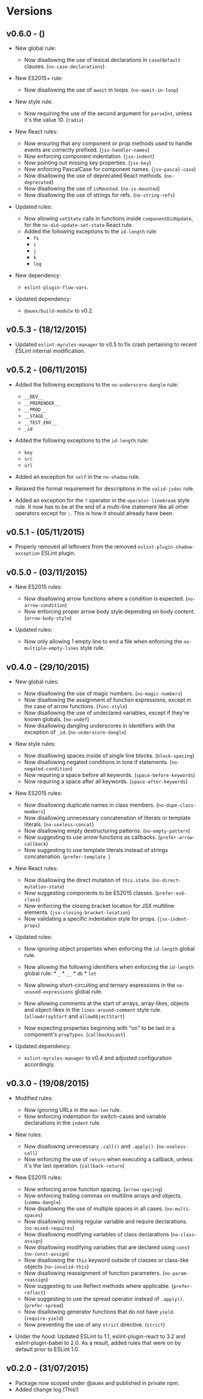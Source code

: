 # Versions

## v0.6.0 - ()

* New global rule:
    * Now disallowing the use of lexical declarations in `case`/`default`
      clauses. (`no-case-declarations`)

* New ES2015+ rule:
    * Now disallowing the use of `await` in loops. (`no-await-in-loop`)

* New style rule:
    * Now requiring the use of the second argument for `parseInt`, unless it's
      the value 10. (`radix`)

* New React rules:
    * Now ensuring that any component or prop methods used to handle events are
      correctly prefixed. (`jsx-handler-names`)
    * Now enforcing component indentation. (`jsx-indent`)
    * Now pointing out missing key properties. (`jsx-key`)
    * Now enforcing PascalCase for component names. (`jsx-pascal-case`)
    * Now disallowing the use of deprecated React methods. (`no-deprecated`)
    * Now disallowing the use of `isMounted`. (`no-is-mounted`)
    * Now disallowing the use of strings for refs. (`no-string-refs`)

* Updated rules:
    * Now allowing `setState` calls in functions inside `componentDidUpdate`,
      for the `no-did-update-set-state` React rule.
    * Added the following exceptions to the `id-length` rule:
        * `fs`
        * `i`
        * `j`
        * `k`
        * `log`

* New dependency:
    * `eslint-plugin-flow-vars`.

* Updated dependency:
    * `@auex/build-module` to v0.2.


## v0.5.3 - (18/12/2015)

* Updated `eslint-myrules-manager` to v0.5 to fix crash pertaining to recent
  ESLint internal modification.


## v0.5.2 - (06/11/2015)

* Added the following exceptions to the `no-underscore-dangle` rule:
    * `__DEV__`
    * `__PRERENDER__`
    * `__PROD__`
    * `__STAGE__`
    * `__TEST_ENV__`
    * `_id`

* Added the following exceptions to the `id-length` rule:
    * `key`
    * `src`
    * `url`

* Added an exception for `self` in the `no-shadow` rule.
* Relaxed the format requirement for descriptions in the `valid-jsdoc` rule.
* Added an exception for the `?` operator in the `operator-linebreak` style
  rule. It now has to be at the end of a multi-line statement like all other
  operators except for `:`. This is how it should already have been.


## v0.5.1 - (05/11/2015)

* Properly removed all leftovers from the removed
  `eslint-plugin-shadow-exception` ESLint plugin.


## v0.5.0 - (03/11/2015)

* New ES2015 rules:
    * Now disallowing arrow functions where a condition is expected.
      (`no-arrow-condition`)
    * Now enforcing proper arrow body style depending on body content.
      (`arrow-body-style`)

* Updated rules:
    * Now only allowing 1 empty line to end a file when enforcing the
      `no-multiple-empty-lines` style rule.

## v0.4.0 - (29/10/2015)

* New global rules:
    * Now disallowing the use of magic numbers. (`no-magic-numbers`)
    * Now disallowing the assignment of function expressions, except in the case
      of arrow functions. (`func-style`)
    * Now disallowing the use of undeclared variables, except if they're known
      globals. (`no-undef`)
    * Now disallowing dangling underscores in identifiers with the exception of
      `_id`. (`no-underscore-dangle`)

* New style rules:
    * Now disallowing spaces inside of single line blocks. (`block-spacing`)
    * Now disallowing negated conditions in lone if statements.
      (`no-negated-condition`)
    * Now requiring a space before all keywords. (`space-before-keywords`)
    * Now requiring a space after all keywords. (`space-after-keywords`)

* New ES2015 rules:
    * Now disallowing duplicate names in class members.
      (`no-dupe-class-members`)
    * Now disallowing unnecessary concatenation of literals or template
      literals. (`no-useless-concat`)
    * Now disallowing empty destructuring patterns. (`no-empty-pattern`)
    * Now suggesting to use arrow functions as callbacks.
      (`prefer-arrow-callback`)
    * Now suggesting to use template literals instead of strings concatenation.
      (`prefer-template `)

* New React rules:
    * Now disallowing the direct mutation of `this.state`.
      (`no-direct-mutation-state`)
    * Now suggesting components to be ES2015 classes. (`prefer-es6-class`)
    * Now enforcing the closing bracket location for JSX multiline elements.
      (`jsx-closing-bracket-location`)
    * Now validating a specific indentation style for props.
      (`jsx-indent-props`)

* Updated rules:
    * Now ignoring object properties when enforcing the `id-length` global rule.
    * Now allowing the following identifiers when enforcing the `id-length`
      global rule:
          * `_`
          * `__`
          * `db`
          * `lot`

    * Now allowing short-circuiting and ternary expressions in the
      `no-unused-expressions` global rule.
    * Now allowing comments at the start of arrays, array-likes, objects and
      object-likes in the `lines-around-comment` style rule. (`allowArrayStart`
      and `allowObjectStart`)
    * Now expecting properties beginning with "on" to be last in a component's
      `propTypes`. (`callbacksLast`)

* Updated dependency:
    * `eslint-myrules-manager` to v0.4 and adjusted configuration accordingly.


## v0.3.0 - (19/08/2015)

* Modified rules:
    * Now ignoring URLs in the `max-len` rule.
    * Now enforcing indentation for switch-cases and variable declarations in
      the `indent` rule.

* New rules:
    * Now disallowing unnecessary `.call()` and `.apply()`. (`no-useless-call`)
    * Now enforcing the use of `return` when executing a callback, unless it's
      the last operation. (`callback-return`)

* New ES2015 rules:
    * Now enforcing arrow function spacing. (`arrow-spacing`)
    * Now enforcing trailing commas on multiline arrays and objects.
      (`comma-dangle`)
    * Now disallowing the use of multiple spaces in all cases.
      (`no-multi-spaces`)
    * Now disallowing mixing regular variable and require declarations.
      (`no-mixed-requires`)
    * Now disallowing modifying variables of class declarations
      (`no-class-assign`)
    * Now disallowing modifying variables that are declared using `const`
      (`no-const-assign`)
    * Now disallowing the `this` keyword outside of classes or class-like
      objects (`no-invalid-this`)
    * Now disallowing reassignment of function parameters. (`no-param-reassign`)
    * Now suggesting to use Reflect methods where applicable. (`prefer-reflect`)
    * Now suggesting to use the spread operator instead of `.apply()`.
      (`prefer-spread`)
    * Now disallowing generator functions that do not have `yield`.
      (`require-yield`)
    * Now preventing the use of any `strict` directive. (`strict`)

* Under the hood: Updated ESLint to 1.1, eslint-plugin-react to 3.2 and
  eslint-plugin-babel to 2.0. As a result, added rules that were on by default
  prior to ESLint 1.0.


## v0.2.0 - (31/07/2015)

* Package now scoped under @auex and published in private npm.
* Added change log (This!)
